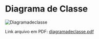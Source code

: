 # Diagrama de Classe

![Diagramadeclasse](https://user-images.githubusercontent.com/103187575/199362340-bfcfca24-c122-4a0f-bd2c-a279bf1a465a.JPG) 


Link arquivo em PDF: [diagramadeclasse.pdf](https://github.com/samuelllopes/Projeto-Fix-IT/files/9914689/diagramadeclasse.pdf)

